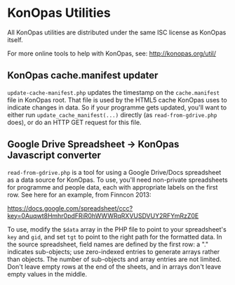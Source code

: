 KonOpas Utilities
=================

All KonOpas utilities are distributed under the same ISC license as KonOpas itself.

For more online tools to help with KonOpas, see:  http://konopas.org/util/


KonOpas cache.manifest updater
------------------------------

`update-cache-manifest.php` updates the timestamp on the `cache.manifest` file in KonOpas root. That file is used by the HTML5 cache KonOpas uses to indicate changes in data. So if your programme gets updated, you'll want to either run `update_cache_manifest(...)` directly (as `read-from-gdrive.php` does), or do an HTTP GET request for this file.


Google Drive Spreadsheet -> KonOpas Javascript converter
--------------------------------------------------------

`read-from-gdrive.php` is a tool for using a Google Drive/Docs spreadsheet as a data source for KonOpas. To use, you'll need non-private spreadsheets for programme and people data, each with appropriate labels on the first row. See here for an example, from Finncon 2013:

https://docs.google.com/spreadsheet/ccc?key=0Auqwt8Hmhr0pdFRiR0hWWWRqRXVUSDVUY2RFYmRzZ0E

To use, modify the `$data` array in the PHP file to point to your spreadsheet's `key` and `gid`, and set `tgt` to point to the right path for the formatted data. In the source spreadsheet, field names are defined by the first row: a "." indicates sub-objects; use zero-indexed entries to generate arrays rather than objects. The number of sub-objects and array entries are not limited. Don't leave empty rows at the end of the sheets, and in arrays don't leave empty values in the middle.
